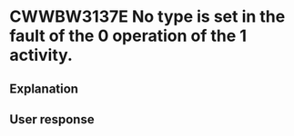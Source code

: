 # CWWBW3137E No type is set in the fault of the 0 operation of the 1 activity.

## Explanation

## User response